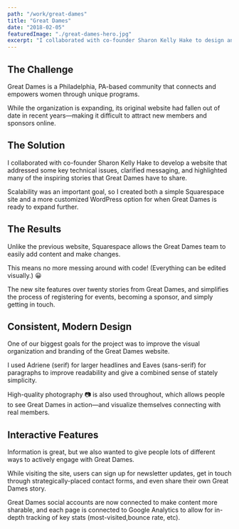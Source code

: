 ```yaml
---
path: "/work/great-dames"
title: "Great Dames"
date: "2018-02-05"
featuredImage: "./great-dames-hero.jpg"
excerpt: "I collaborated with co-founder Sharon Kelly Hake to design and build a new website, which highlighted powerful Great Dames stories and resulted in 12x as many unique visitors per month."
---
```


## The Challenge

Great Dames is a Philadelphia, PA-based community that connects and empowers women through unique programs.

While the organization is expanding, its original website had fallen out of date in recent years—making it difficult to attract new members and sponsors online.


## The Solution

I collaborated with co-founder Sharon Kelly Hake to develop a website that addressed some key technical issues, clarified messaging, and highlighted many of the inspiring stories that Great Dames have to share.

Scalability was an important goal, so I created both a simple Squarespace site and a more customized WordPress option for when Great Dames is ready to expand further.

## The Results

Unlike the previous website, Squarespace allows the Great Dames team to easily add content and make changes.

This means no more messing around with code! (Everything can be edited visually.) 😀

The new site features over twenty stories from Great Dames, and simplifies the process of registering for events, becoming a sponsor, and simply getting in touch.

## Consistent, Modern Design

One of our biggest goals for the project was to improve the visual organization and branding of the Great Dames website.

I used Adriene (serif) for larger headlines and Eaves (sans-serif) for paragraphs to improve readability and give a combined sense of stately simplicity.

High-quality photography 📷 is also used throughout, which allows people to see Great Dames in action—and visualize themselves connecting with real members.

## Interactive Features

Information is great, but we also wanted to give people lots of different ways to actively engage with Great Dames.

While visiting the site, users can sign up for newsletter updates, get in touch through strategically-placed contact forms, and even share their own Great Dames story.

Great Dames social accounts are now connected to make content more sharable, and each page is connected to Google Analytics to allow for in-depth tracking of key stats (most-visited,bounce rate, etc).